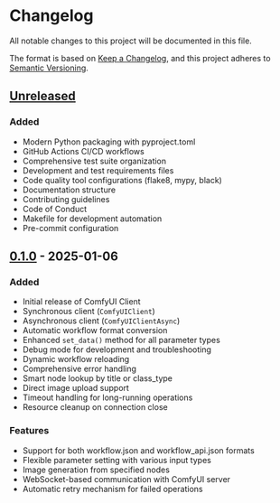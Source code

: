 # Changelog

All notable changes to this project will be documented in this file.

The format is based on [Keep a Changelog](https://keepachangelog.com/en/1.0.0/),
and this project adheres to [Semantic Versioning](https://semver.org/spec/v2.0.0.html).

## [Unreleased]

### Added
- Modern Python packaging with pyproject.toml
- GitHub Actions CI/CD workflows
- Comprehensive test suite organization
- Development and test requirements files
- Code quality tool configurations (flake8, mypy, black)
- Documentation structure
- Contributing guidelines
- Code of Conduct
- Makefile for development automation
- Pre-commit configuration

## [0.1.0] - 2025-01-06

### Added
- Initial release of ComfyUI Client
- Synchronous client (`ComfyUIClient`)
- Asynchronous client (`ComfyUIClientAsync`)
- Automatic workflow format conversion
- Enhanced `set_data()` method for all parameter types
- Debug mode for development and troubleshooting
- Dynamic workflow reloading
- Comprehensive error handling
- Smart node lookup by title or class_type
- Direct image upload support
- Timeout handling for long-running operations
- Resource cleanup on connection close

### Features
- Support for both workflow.json and workflow_api.json formats
- Flexible parameter setting with various input types
- Image generation from specified nodes
- WebSocket-based communication with ComfyUI server
- Automatic retry mechanism for failed operations

[Unreleased]: https://github.com/sugarkwork/Comfyui_api_client/compare/v0.1.0...HEAD
[0.1.0]: https://github.com/sugarkwork/Comfyui_api_client/releases/tag/v0.1.0